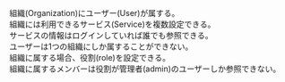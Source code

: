 組織(Organization)にユーザー(User)が属する。  
組織には利用できるサービス(Service)を複数設定できる。  
サービスの情報はログインしていれば誰でも参照できる。  
ユーザーは1つの組織にしか属することができない。  
組織に属する場合、役割(role)を設定できる。  
組織に属するメンバーは役割が管理者(admin)のユーザーしか参照できない。  
